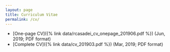 ```yaml
---
layout: page
title: Curriculum Vitae
permalink: /cv/
---
```


<!-- This page provides a succinct Curriculum Vitae. -->

- [One-page CV]({% link data/rcasadei_cv_onepage_201906.pdf %}) (Jun, 2019; PDF format)
- [Complete CV]({% link data/cv_201903.pdf %}) (Mar, 2019; PDF format)
